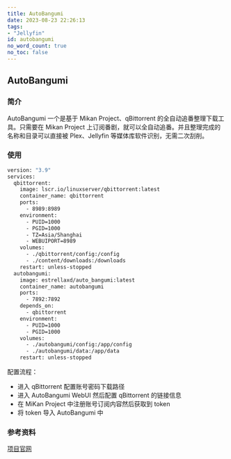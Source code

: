 ```yaml
---
title: AutoBangumi
date: 2023-08-23 22:26:13
tags:
- "Jellyfin"
id: autobangumi
no_word_count: true
no_toc: false
---
```


## AutoBangumi

### 简介

AutoBangumi 一个是基于 Mikan Project、qBittorrent 的全自动追番整理下载工具。只需要在 Mikan Project 上订阅番剧，就可以全自动追番。并且整理完成的名称和目录可以直接被 Plex、Jellyfin 等媒体库软件识别，无需二次刮削。

### 使用

```bash
version: "3.9"
services:
  qbittorrent:
    image: lscr.io/linuxserver/qbittorrent:latest
    container_name: qbittorrent
    ports:
      - 8989:8989
    environment:
      - PUID=1000
      - PGID=1000
      - TZ=Asia/Shanghai
      - WEBUIPORT=8989
    volumes:
      - ./qbittorrent/config:/config
      - ./content/downloads:/downloads
    restart: unless-stopped
  autobangumi:
    image: estrellaxd/auto_bangumi:latest
    container_name: autobangumi
    ports:
      - 7892:7892
    depends_on:
      - qbittorrent
    environment:
      - PUID=1000
      - PGID=1000
    volumes:
      - ./autobangumi/config:/app/config
      - ./autobangumi/data:/app/data
    restart: unless-stopped
```

配置流程：

- 进入 qBittorrent 配置账号密码下载路径
- 进入 AutoBangumi WebUI 然后配置 qBittorrent 的链接信息
- 在 MiKan Project 中注册账号订阅内容然后获取到 token
- 将 token 导入 AutoBangumi 中

### 参考资料

[项目官网](https://www.autobangumi.org/)
